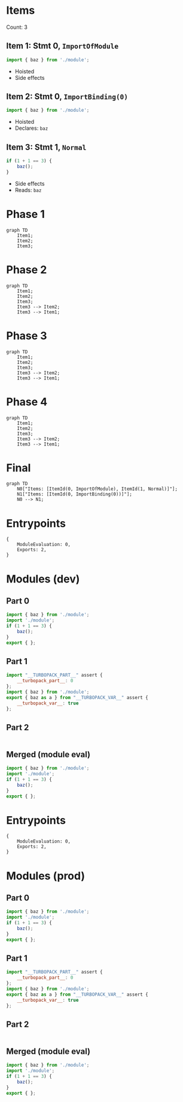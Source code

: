 # Items

Count: 3

## Item 1: Stmt 0, `ImportOfModule`

```js
import { baz } from './module';

```

- Hoisted
- Side effects

## Item 2: Stmt 0, `ImportBinding(0)`

```js
import { baz } from './module';

```

- Hoisted
- Declares: `baz`

## Item 3: Stmt 1, `Normal`

```js
if (1 + 1 == 3) {
    baz();
}

```

- Side effects
- Reads: `baz`

# Phase 1
```mermaid
graph TD
    Item1;
    Item2;
    Item3;
```
# Phase 2
```mermaid
graph TD
    Item1;
    Item2;
    Item3;
    Item3 --> Item2;
    Item3 --> Item1;
```
# Phase 3
```mermaid
graph TD
    Item1;
    Item2;
    Item3;
    Item3 --> Item2;
    Item3 --> Item1;
```
# Phase 4
```mermaid
graph TD
    Item1;
    Item2;
    Item3;
    Item3 --> Item2;
    Item3 --> Item1;
```
# Final
```mermaid
graph TD
    N0["Items: [ItemId(0, ImportOfModule), ItemId(1, Normal)]"];
    N1["Items: [ItemId(0, ImportBinding(0))]"];
    N0 --> N1;
```
# Entrypoints

```
{
    ModuleEvaluation: 0,
    Exports: 2,
}
```


# Modules (dev)
## Part 0
```js
import { baz } from './module';
import './module';
if (1 + 1 == 3) {
    baz();
}
export { };

```
## Part 1
```js
import "__TURBOPACK_PART__" assert {
    __turbopack_part__: 0
};
import { baz } from './module';
export { baz as a } from "__TURBOPACK_VAR__" assert {
    __turbopack_var__: true
};

```
## Part 2
```js

```
## Merged (module eval)
```js
import { baz } from './module';
import './module';
if (1 + 1 == 3) {
    baz();
}
export { };

```
# Entrypoints

```
{
    ModuleEvaluation: 0,
    Exports: 2,
}
```


# Modules (prod)
## Part 0
```js
import { baz } from './module';
import './module';
if (1 + 1 == 3) {
    baz();
}
export { };

```
## Part 1
```js
import "__TURBOPACK_PART__" assert {
    __turbopack_part__: 0
};
import { baz } from './module';
export { baz as a } from "__TURBOPACK_VAR__" assert {
    __turbopack_var__: true
};

```
## Part 2
```js

```
## Merged (module eval)
```js
import { baz } from './module';
import './module';
if (1 + 1 == 3) {
    baz();
}
export { };

```
